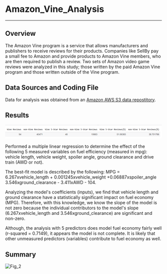 # Amazon_Vine_Analysis
----------------------------------------------------------------------------------

## Overview
The Amazon Vine program is a service that allows manufacturers and publishers to receive reviews for their products. Companies like SellBy pay a small fee to Amazon and provide products to Amazon Vine members, who are then required to publish a review. Two sets of Amazon video game reviews were analyzed in this study; those written by the paid Amazon Vine program and those written outside of the Vine program.   

## Data Sources and Coding File
Data for analysis was obtained from an [Amazon AWS S3 data repostitory](https://s3.amazonaws.com/amazon-reviews-pds/tsv/amazon_reviews_us_Video_Games_v1_00.tsv.gz).



## Results

![Fig_1](Vine_Summary_DF.PNG)

Performed a multiple linear regression to determine the effect of the following 5 measured variables on fuel efficiency (measured in mpg): vehicle length, vehicle weight, spoiler angle, ground clearance and drive train (AWD or not).  

The best-fit model is described by the following:  MPG = 6.267xvehicle_length + 0.001245xvehicle_weight +0.06887xspoiler_angle 3.546xground_clearance - 3.411xAWD - 104.

Analyzing the model's coefficients (inputs), we find that vehicle length and ground clearance have a statistically significant impact on fuel economy (MPG).  Therefore, with this knowledge, we know the slope of the model is not zero because the individual contributors to the model's slope (6.267xvehicle_length and 3.546xground_clearance) are significant and non-zero.  

Although, the analysis with 5 predictors does model fuel economy fairly well (r-squared = 0.7149), it appears the model is not complete.  It is likely that other unmeasured predictors (variables) contribute to fuel economy as well.  

## Summary

![Fig_2](MechaCar_Statistical_Analysis/Screenshots/Suspension_central_tendancy.PNG)




